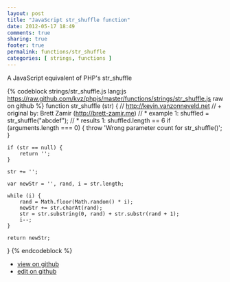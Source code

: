 ```yaml
---
layout: post
title: "JavaScript str_shuffle function"
date: 2012-05-17 18:49
comments: true
sharing: true
footer: true
permalink: functions/str_shuffle
categories: [ strings, functions ]
---
```

A JavaScript equivalent of PHP's str_shuffle
<!-- more -->
{% codeblock strings/str_shuffle.js lang:js https://raw.github.com/kvz/phpjs/master/functions/strings/str_shuffle.js raw on github %}
function str_shuffle (str) {
    // http://kevin.vanzonneveld.net
    // +   original by: Brett Zamir (http://brett-zamir.me)
    // *     example 1: shuffled = str_shuffle("abcdef");
    // *     results 1: shuffled.length == 6
    if (arguments.length === 0) {
        throw 'Wrong parameter count for str_shuffle()';
    }
    
    if (str == null) {
        return '';
    }
    
    str += '';

    var newStr = '', rand, i = str.length;

    while (i) {
        rand = Math.floor(Math.random() * i);
        newStr += str.charAt(rand);
        str = str.substring(0, rand) + str.substr(rand + 1);
        i--;
    }

    return newStr;
}
{% endcodeblock %}
<ul>
 <li><a href="https://github.com/kvz/phpjs/blob/master/functions/strings/str_shuffle.js">view on github</a></li>
 <li><a href="https://github.com/kvz/phpjs/edit/master/functions/strings/str_shuffle.js">edit on github</a></li>
</ul>
